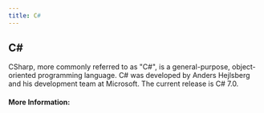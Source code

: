 ```yaml
---
title: C#
---
```

## C#

CSharp, more commonly referred to as "C#", is a general-purpose, object-oriented programming language. C# was developed by Anders Hejlsberg and his development team at Microsoft. The current release is C# 7.0.

#### More Information:
<!-- Please add any articles you think might be helpful to read before writing the article -->
